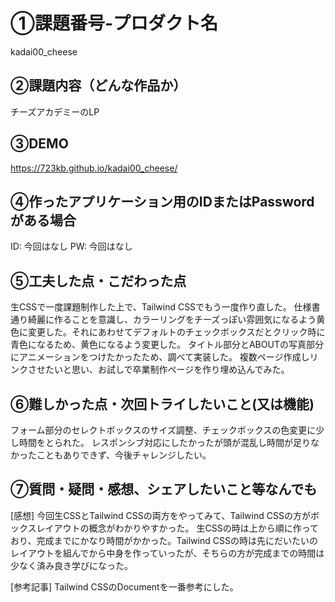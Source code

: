 # ①課題番号-プロダクト名

kadai00_cheese

## ②課題内容（どんな作品か）

チーズアカデミーのLP

## ③DEMO

https://723kb.github.io/kadai00_cheese/

## ④作ったアプリケーション用のIDまたはPasswordがある場合

ID: 今回はなし
PW: 今回はなし

## ⑤工夫した点・こだわった点

生CSSで一度課題制作した上で、Tailwind CSSでもう一度作り直した。
仕様書通り綺麗に作ることを意識し、カラーリングをチーズっぽい雰囲気になるよう黄色に変更した。それにあわせてデフォルトのチェックボックスだとクリック時に青色になるため、黄色になるよう変更した。
タイトル部分とABOUTの写真部分にアニメーションをつけたかったため、調べて実装した。
複数ページ作成しリンクさせたいと思い、お試しで卒業制作ページを作り埋め込んでみた。

## ⑥難しかった点・次回トライしたいこと(又は機能)

フォーム部分のセレクトボックスのサイズ調整、チェックボックスの色変更に少し時間をとられた。
レスポンシブ対応にしたかったが頭が混乱し時間が足りなかったこともありできず、今後チャレンジしたい。

## ⑦質問・疑問・感想、シェアしたいこと等なんでも

 [感想]
 今回生CSSとTailwind CSSの両方をやってみて、Tailwind CSSの方がボックスレイアウトの概念がわかりやすかった。
 生CSSの時は上から順に作っており、完成までにかなり時間がかかった。Tailwind CSSの時は先にだいたいのレイアウトを組んでから中身を作っていったが、そちらの方が完成までの時間は少なく済み良き学びになった。

 [参考記事]
Tailwind CSSのDocumentを一番参考にした。

